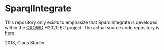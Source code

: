 # SparqlIntegrate

This repository only exists to emphasize that SparqlIntegrate is developed within the [QROWD](http://qrowd-project.eu/) H2020 EU project. The actual source code repository is [here](https://github.com/SmartDataAnalytics/Sparqlintegrate).

2018, Claus Stadler
